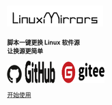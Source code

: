 # ![LinuxMirrors](./img/logo.png)

<strong>脚本一键更换 Linux 软件源</strong></br><strong>让换源更简单</strong>

<a href="https://github.com/SuperManito/LinuxMirrors"><img src="./img/icon/github-1.svg" width="34" height="42"></a>
&nbsp;<a href="https://github.com/SuperManito/LinuxMirrors"><img src="./img/icon/github-2.svg" width="70" height="52"></a>
&nbsp;&nbsp;&nbsp;<a href="https://gitee.com/SuperManito/LinuxMirrors"><img src="./img/icon/gitee.svg" width="100" height="50"/></a>

[开始使用](#-适配系统)